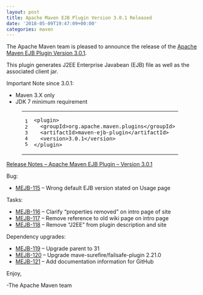 ```yaml
---
layout: post
title: Apache Maven EJB Plugin Version 3.0.1 Released
date: '2018-05-09T19:47:09+00:00'
categories: maven
---
```

<div class="entry-content"><p>The Apache Maven team is pleased to announce the release of the
<a href="http://maven.apache.org/plugins/maven-ejb-plugin/">Apache Maven EJB Plugin Version 3.0.1</a>.</p>

<p>This plugin generates J2EE Enterprise Javabean (EJB) file as well as the
associated client jar.</p>

<p>Important Note since 3.0.1:</p>

<ul>
<li>Maven 3.X only</li>
<li>JDK 7 minimum requirement</li>
</ul>


<figure class='code'><figcaption><span></span></figcaption><div class="highlight"><table><tr><td class="gutter"><pre class="line-numbers"><span class='line-number'>1</span>
<span class='line-number'>2</span>
<span class='line-number'>3</span>
<span class='line-number'>4</span>
<span class='line-number'>5</span>
</pre></td><td class='code'><pre><code class='xml'><span class='line'><span class="nt">&lt;plugin&gt;</span>
</span><span class='line'>  <span class="nt">&lt;groupId&gt;</span>org.apache.maven.plugins<span class="nt">&lt;/groupId&gt;</span>
</span><span class='line'>  <span class="nt">&lt;artifactId&gt;</span>maven-ejb-plugin<span class="nt">&lt;/artifactId&gt;</span>
</span><span class='line'>  <span class="nt">&lt;version&gt;</span>3.0.1<span class="nt">&lt;/version&gt;</span>
</span><span class='line'><span class="nt">&lt;/plugin&gt;</span>
</span></code></pre></td></tr></table></div></figure>




<!-- more -->


<p><a href="https://issues.apache.org/jira/secure/ReleaseNote.jspa?projectId=12317421&amp;version=12334440">Release Notes &ndash; Apache Maven EJB Plugin &ndash; Version 3.0.1</a></p>

<p>Bug:</p>

<ul>
<li><a href="https://issues.apache.org/jira/browse/MEJB-115">MEJB-115</a> &ndash; Wrong default EJB version stated on Usage page</li>
</ul>


<p>Tasks:</p>

<ul>
<li><a href="https://issues.apache.org/jira/browse/MEJB-116">MEJB-116</a> &ndash; Clarify &ldquo;properties removed&rdquo; on intro page of site</li>
<li><a href="https://issues.apache.org/jira/browse/MEJB-117">MEJB-117</a> &ndash; Remove reference to old wiki page on intro page</li>
<li><a href="https://issues.apache.org/jira/browse/MEJB-118">MEJB-118</a> &ndash; Remove &ldquo;J2EE&rdquo; from plugin description and site</li>
</ul>


<p>Dependency upgrades:</p>

<ul>
<li><a href="https://issues.apache.org/jira/browse/MEJB-119">MEJB-119</a> &ndash; Upgrade parent to 31</li>
<li><a href="https://issues.apache.org/jira/browse/MEJB-120">MEJB-120</a> &ndash; Upgrade mave-surefire/failsafe-plugin 2.21.0</li>
<li><a href="https://issues.apache.org/jira/browse/MEJB-121">MEJB-121</a> &ndash; Add documentation information for GitHub</li>
</ul>


<p>Enjoy,</p>

<p>-The Apache Maven team</p>
</div>
